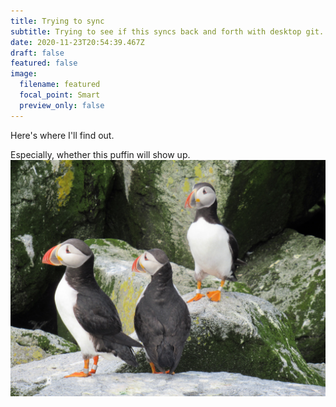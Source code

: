 ```yaml
---
title: Trying to sync
subtitle: Trying to see if this syncs back and forth with desktop git.
date: 2020-11-23T20:54:39.467Z
draft: false
featured: false
image:
  filename: featured
  focal_point: Smart
  preview_only: false
---
```

Here's where I'll find out.

Especially, whether this puffin will show up. ![puffins](puffins.jpg)
